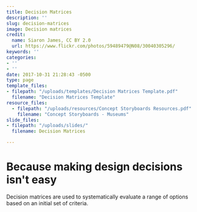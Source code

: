 ```yaml
---
title: Decision Matrices
description: ''
slug: decision-matrices
image: Decision matrices
credit:
  name: Siaron James, CC BY 2.0
  url: https://www.flickr.com/photos/59489479@N08/30040305296/
keywords: ''
categories:
- ''
- ''
date: 2017-10-31 21:28:43 -0500
type: page
template_files:
- filepath: "/uploads/templates/Decision Matrices Template.pdf"
  filename: "Decision Matrices Template"
resource_files:
  - filepath: "/uploads/resources/Concept Storyboards Resources.pdf"
    filename: "Concept Storyboards - Museums"
slide_files:
- filepath: "/uploads/slides/"
  filename: Decision Matrices

---
```

# Because making design decisions isn't easy

Decision matrices are used to systematically evaluate a range of options based on an  initial set of criteria.

